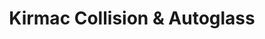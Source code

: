 ---
title: "Kirmac Collision & Autoglass"
url: /maple-ridge/kirmac-collision-and-autoglass/
shop: car repair
---